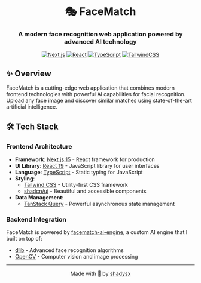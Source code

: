 <div align="center">

# 🎭 FaceMatch

### A modern face recognition web application powered by advanced AI technology

[![Next.js](https://img.shields.io/badge/Next.js-15-black?style=for-the-badge&logo=next.js)](https://nextjs.org/)
[![React](https://img.shields.io/badge/React-19-blue?style=for-the-badge&logo=react)](https://reactjs.org/)
[![TypeScript](https://img.shields.io/badge/TypeScript-5-blue?style=for-the-badge&logo=typescript)](https://www.typescriptlang.org/)
[![TailwindCSS](https://img.shields.io/badge/Tailwind-3-38B2AC?style=for-the-badge&logo=tailwind-css)](https://tailwindcss.com)

</div>

## ✨ Overview

FaceMatch is a cutting-edge web application that combines modern frontend technologies with powerful AI capabilities for facial recognition. Upload any face image and discover similar matches using state-of-the-art artificial intelligence.

## 🛠 Tech Stack

### Frontend Architecture

- **Framework**: [Next.js 15](https://nextjs.org/) - React framework for production
- **UI Library**: [React 19](https://react.dev/) - JavaScript library for user interfaces
- **Language**: [TypeScript](https://www.typescriptlang.org/) - Static typing for JavaScript
- **Styling**:
  - [Tailwind CSS](https://tailwindcss.com/) - Utility-first CSS framework
  - [shadcn/ui](https://ui.shadcn.com/) - Beautiful and accessible components
- **Data Management**:
  - [TanStack Query](https://tanstack.com/query/latest) - Powerful asynchronous state management

### Backend Integration

FaceMatch is powered by [facematch-ai-engine](https://github.com/shadysx/facematch-ai-engine), a custom AI engine that I built on top of:

- [dlib](http://dlib.net/) - Advanced face recognition algorithms
- [OpenCV](https://opencv.org/) - Computer vision and image processing

<div align="center">

---

Made with 💜 by [shadysx](https://github.com/shadysx)

</div>
